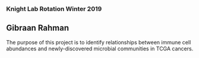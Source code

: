 ### Knight Lab Rotation Winter 2019
## Gibraan Rahman

The purpose of this project is to identify relationships between immune cell abundances and newly-discovered microbial communities in TCGA cancers.
